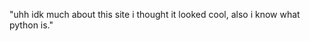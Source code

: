 "uhh idk much about this site i thought it looked cool, also i know what python is."

<!---
bobothyjr/bobothyjr is a ✨ special ✨ repository because its `README.md` (this file) appears on your GitHub profile.
You can click the Preview link to take a look at your changes.
--->
